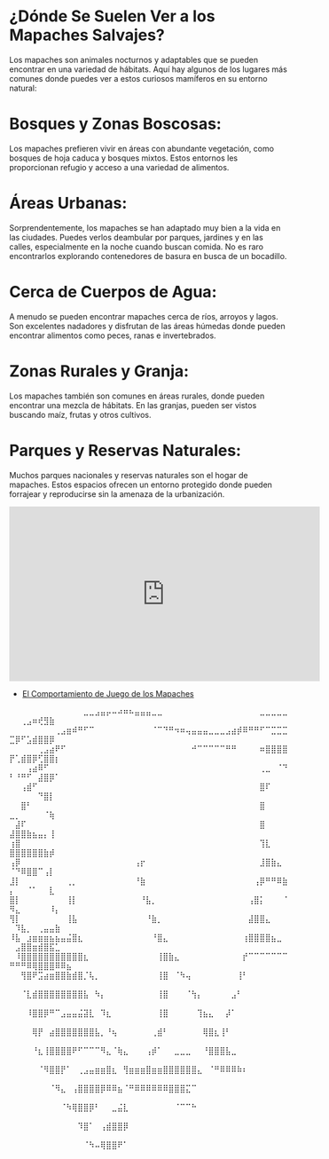 

# ¿Dónde Se Suelen Ver a los Mapaches Salvajes?
Los mapaches son animales nocturnos y adaptables que se pueden encontrar en una variedad de hábitats. Aquí hay algunos de los lugares más comunes donde puedes ver a estos curiosos mamíferos en su entorno natural:

# Bosques y Zonas Boscosas: 
Los mapaches prefieren vivir en áreas con abundante vegetación, como bosques de hoja caduca y bosques mixtos. Estos entornos les proporcionan refugio y acceso a una variedad de alimentos.

# Áreas Urbanas: 
Sorprendentemente, los mapaches se han adaptado muy bien a la vida en las ciudades. Puedes verlos deambular por parques, jardines y en las calles, especialmente en la noche cuando buscan comida. No es raro encontrarlos explorando contenedores de basura en busca de un bocadillo.

# Cerca de Cuerpos de Agua: 
A menudo se pueden encontrar mapaches cerca de ríos, arroyos y lagos. Son excelentes nadadores y disfrutan de las áreas húmedas donde pueden encontrar alimentos como peces, ranas e invertebrados.

# Zonas Rurales y Granja: 
Los mapaches también son comunes en áreas rurales, donde pueden encontrar una mezcla de hábitats. En las granjas, pueden ser vistos buscando maíz, frutas y otros cultivos.

# Parques y Reservas Naturales: 
Muchos parques nacionales y reservas naturales son el hogar de mapaches. Estos espacios ofrecen un entorno protegido donde pueden forrajear y reproducirse sin la amenaza de la urbanización.



<iframe width="560" height="315" src="https://www.youtube.com/embed/q6YsdENS6ok" frameborder="0" allowfullscreen></iframe>


* [El Comportamiento de Juego de los Mapaches](recursos1/2/El_Comportamiento_de_Juego_de_los_Mapaches.md)

⠀⠀⠀⠀⠀⠀⠀⠀⠀⠀⠀⠀⠀⣀⣀⣠⣤⡤⠤⠴⠶⠦⣤⣤⣤⣀⣀⠀⠀⠀⠀⠀⠀⠀⠀⠀⠀⠀⠀⠀⠀⠀⠀⠀⣀⣀⣀⣀⣀⠀⠀⢀⣠⠶⢞⣻⣷⠀⠀⠀
⠀⠀⠀⠀⠀⠀⠀⠀⢀⣠⣶⠾⠛⠋⠉⠀⠀⠀⠀⠀⠀⠀⠀⠀⠀⠈⠉⠙⠛⠲⠶⢤⣤⣤⣤⣀⣀⣀⣠⣴⡾⠿⠛⠛⠋⠉⣉⣉⣉⣉⡿⠋⣡⣾⣿⣿⡿⠀⠀⠀
⠀⠀⠀⠀⠀⢀⣠⣴⠟⠋⠀⠀⠀⠀⠀⠀⠀⠀⠀⠀⠀⠀⠀⠀⠀⠀⠀⠀⠀⠀⠀⠀⠚⠉⠉⠉⠉⠉⠛⠛⠀⠀⠀⠀⠶⣿⣿⣿⣿⡟⢁⣾⣿⡿⢋⣿⣿⡆⠀⠀
⠀⠀⠀⢠⣴⠿⠋⠀⠀⠀⠀⠀⠀⠀⠀⠀⠀⠀⠀⠀⠀⠀⠀⠀⠀⠀⠀⠀⠀⠀⠀⠀⠀⠀⠀⠀⠀⠀⠀⠀⠀⠀⠀⠀⢀⣀⠀⠈⠙⠃⠘⠛⠋⠀⣼⣿⡿⠁⠀⠀
⠀⠀⢠⣾⠋⠀⠀⠀⠀⠀⠀⠀⠀⠀⠀⠀⠀⠀⠀⠀⠀⠀⠀⠀⠀⠀⠀⠀⠀⠀⠀⠀⠀⠀⠀⠀⠀⠀⠀⠀⠀⠀⠀⠀⣿⠏⠀⠀⠀⠀⠀⠀⠀⠀⠙⣿⡇⠀⠀⠀
⠀⠀⣿⠃⠀⠀⠀⠀⠀⠀⠀⠀⠀⠀⠀⠀⠀⠀⠀⠀⠀⠀⠀⠀⠀⠀⠀⠀⠀⠀⠀⠀⠀⠀⠀⠀⠀⠀⠀⠀⠀⠀⠀⠀⣿⠀⠀⠀⠀⣀⡀⠀⠀⠀⠀⠈⢷⠀⠀⠀
⠀⣼⠏⠀⠀⠀⠀⠀⠀⠀⠀⠀⠀⠀⠀⠀⠀⠀⠀⠀⠀⠀⠀⠀⠀⠀⠀⠀⠀⠀⠀⠀⠀⠀⠀⠀⠀⠀⠀⠀⠀⠀⠀⠀⣿⠀⠀⠀⠀⣼⣿⣿⣷⣦⣤⡄⢸⠀⠀⠀
⢰⣿⠀⠀⠀⠀⠀⠀⠀⠀⠀⠀⠀⠀⠀⠀⠀⠀⠀⠀⠀⠀⠀⠀⠀⠀⠀⠀⠀⠀⠀⠀⠀⠀⠀⠀⠀⠀⠀⠀⠀⠀⠀⠀⢹⣇⠀⠀⠀⣿⣿⣿⣿⣿⣿⣷⡾⠀⠀⠀
⢠⡿⠀⠀⠀⠀⠀⠀⠀⠀⠀⠀⠀⠀⠀⠀⠀⠀⠀⠀⠀⠀⢠⡖⠀⠀⠀⠀⠀⠀⠀⠀⠀⠀⠀⠀⠀⠀⠀⠀⠀⠀⠀⠀⣸⣿⣷⣄⠀⠈⠙⠿⣿⣿⠉⢠⡇⠀⠀⠀
⣸⡇⠀⠀⠀⠀⠀⠀⠀⠀⢀⡀⠀⠀⠀⠀⠀⠀⠀⠀⠀⠀⠘⣷⠀⠀⠀⠀⠀⠀⠀⠀⠀⠀⠀⠀⠀⠀⠀⠀⠀⠀⠀⢠⡿⠛⠛⠿⣷⡄⠀⠀⠈⠁⠀⠀⣇⠀⠀⠀
⣿⡇⠀⠀⠀⠀⠀⠀⠀⠀⢸⡇⠀⠀⠀⠀⠀⠀⠀⠀⠀⠀⠀⠘⣧⡀⠀⠀⠀⠀⠀⠀⠀⠀⠀⠀⠀⠀⠀⠀⠀⠀⢠⣿⡅⠀⠀⠀⠈⠻⣄⠀⠀⠀⠀⠀⠸⡄⠀⠀
⢻⡇⠀⠀⠀⠀⠀⠀⠀⠀⢸⣧⠀⠀⠀⠀⠀⠀⠀⠀⠀⠀⠀⠀⠘⣷⡀⠀⠀⠀⠀⠀⠀⠀⠀⠀⠀⠀⠀⠀⠀⠀⣼⣿⣿⣄⠀⠀⠀⠀⠹⣧⡀⠀⢀⣤⣤⣷⠀⠀
⠸⣧⠀⣰⣶⣶⣶⣦⣦⣤⣬⣿⣆⠀⠀⠀⠀⠀⠀⠀⠀⠀⠀⠀⠀⠘⣿⣄⠀⠀⠀⠀⠀⠀⠀⠀⠀⠀⠀⠀⠀⢰⣿⣿⣿⣿⣦⣀⠀⠀⣠⣿⣿⣶⣾⣿⣯⣁⠀⠀
⠀⠸⣿⣿⣿⣿⣿⣿⣿⣿⣿⣿⣿⣆⠀⠀⠀⠀⠀⠀⠀⠀⠀⠀⠀⠀⢸⣿⣷⣄⠀⠀⠀⠀⠀⠀⠀⠀⠀⠀⠀⡞⠉⠉⠉⠉⠉⠉⠉⠛⠛⠛⠿⢿⣿⣿⣿⠿⠿⣦
⠀⠀⢻⣿⠟⣩⣴⣶⣿⣿⣷⣾⣿⡈⢧⡀⠀⠀⠀⠀⠀⠀⠀⠀⠀⠀⢸⣿⠀⠈⠳⢤⠀⠀⠀⠀⠀⠀⠀⠀⢸⠃⠀⠀⠀⠀⠀⠀⠀⠀⠀⠀⠀⠀⠀⠀⠀⠀⠀⠀
⠀⠀⠈⣇⣾⣿⣿⣿⣿⣿⣿⣿⣿⣧⠀⠳⡄⠀⠀⠀⠀⠀⠀⠀⠀⠀⢸⣿⠀⠀⠀⠈⢳⡄⠀⠀⠀⠀⠀⣠⠃⠀⠀⠀⠀⠀⠀⠀⠀⠀⠀⠀⠀⠀⠀⠀⠀⠀⠀⠀
⠀⠀⠀⠸⣿⣿⡿⠛⠉⣠⣤⣤⣬⣽⣇⠀⠹⣆⠀⠀⠀⠀⠀⠀⠀⠀⢸⣿⠀⠀⠀⠀⠀⢹⣦⣄⠀⠀⡼⠁⠀⠀⠀⠀⠀⠀⠀⠀⠀⠀⠀⠀⠀⠀⠀⠀⠀⠀⠀⠀
⠀⠀⠀⠀⢿⡟⠀⣴⣿⣿⣿⣿⣿⣿⣿⣧⡀⠘⢦⠀⠀⠀⠀⠀⠀⢀⣾⠃⠀⠀⠀⠀⠀⠀⢿⣿⣆⢸⠃⠀⠀⠀⠀⠀⠀⠀⠀⠀⠀⠀⠀⠀⠀⠀⠀⠀⠀⠀⠀⠀
⠀⠀⠀⠀⠘⣆⢸⣿⣿⣿⣿⠟⠋⠉⠉⠉⠻⣄⠈⢷⣄⠀⠀⠀⢠⡾⠁⠀⠀⣀⣀⣀⠀⠀⠘⣿⣿⣿⣧⣀⠀⠀⠀⠀⠀⠀⠀⠀⠀⠀⠀⠀⠀⠀⠀⠀⠀⠀⠀⠀
⠀⠀⠀⠀⠀⠈⠻⣿⣿⡟⠁⠀⢀⣠⣤⣶⣶⣿⣆⠀⢻⣶⣶⣶⣿⣶⣶⣿⣿⣿⣿⣿⣿⣄⠀⠈⠛⠿⠿⠿⠷⠆⠀⠀⠀⠀⠀⠀⠀⠀⠀⠀⠀⠀⠀⠀⠀⠀⠀⠀
⠀⠀⠀⠀⠀⠀⠀⠈⠻⣄⠀⢠⣿⣿⣿⣿⡿⠿⠿⣦⠈⠛⠿⠿⠿⠿⠿⠿⣿⣿⣿⣍⠉⠀⠀⠀⠀⠀⠀⠀⠀⠀⠀⠀⠀⠀⠀⠀⠀⠀⠀⠀⠀⠀⠀⠀⠀⠀⠀⠀
⠀⠀⠀⠀⠀⠀⠀⠀⠀⠈⠳⢿⣿⣿⡿⠃⠀⠀⣀⣬⣇⠀⠀⠀⠀⠀⠀⠀⠀⠈⠉⠉⠓⠀⠀⠀⠀⠀⠀⠀⠀⠀⠀⠀⠀⠀⠀⠀⠀⠀⠀⠀⠀⠀⠀⠀⠀⠀⠀⠀
⠀⠀⠀⠀⠀⠀⠀⠀⠀⠀⠀⠀⠹⣿⠁⠀⢠⣾⣿⣿⡿⠀⠀⠀⠀⠀⠀⠀⠀⠀⠀⠀⠀⠀⠀⠀⠀⠀⠀⠀⠀⠀⠀⠀⠀⠀⠀⠀⠀⠀⠀⠀⠀⠀⠀⠀⠀⠀⠀⠀
⠀⠀⠀⠀⠀⠀⠀⠀⠀⠀⠀⠀⠀⠈⠳⠤⢿⣿⣿⠟⠁⠀⠀⠀⠀⠀⠀⠀⠀⠀⠀⠀⠀⠀⠀⠀⠀⠀⠀⠀⠀⠀⠀⠀⠀⠀⠀⠀⠀⠀⠀⠀⠀⠀⠀⠀⠀⠀⠀⠀